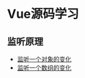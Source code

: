 # Vue源码学习

## 监听原理

- [监听一个对象的变化](/observe/observer.js)
- [监听一个数组的变化](/observe/array-augmentations.js)